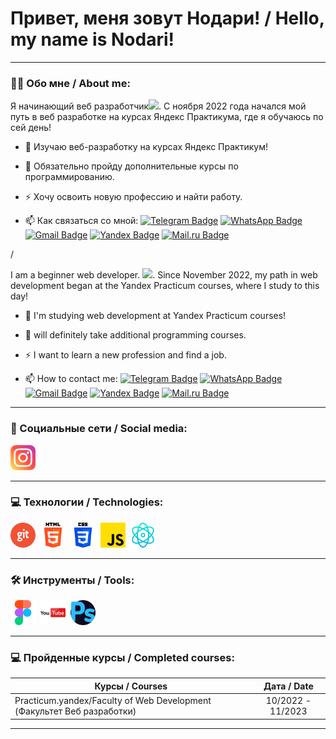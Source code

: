 
# Привет, меня зовут Нодари! / Hello, my name is Nodari!

---

### :man_technologist: Обо мне / About me:

Я начинающий веб разработчик<img src="https://media.giphy.com/media/WUlplcMpOCEmTGBtBW/giphy.gif" width="30px">. С ноября 2022 года начался мой путь в веб разработке на курсах Яндекс Практикума, где я обучаюсь по сей день! 

- :telescope: Изучаю веб-разработку на курсах Яндекс Практикум!

- :seedling: Обязательно пройду дополнительные курсы по программированию.

- :zap: Хочу освоить новую професcию и найти работу.

- :mailbox: Как связаться со мной: [![Telegram Badge](https://img.shields.io/badge/-Telegram-blue?style=flat&logo=Telegram&logoColor=white)](https://t.me/Vephis_Tkaosani) [![WhatsApp Badge](https://img.shields.io/badge/-WhatsApp-gree?style=flat&logo=WhatsApp&logoColor=white)](https://wa.me/+79087940203) [![Gmail Badge](https://img.shields.io/badge/-Gmail-red?style=flat&logo=Gmail&logoColor=white)](mailto:Nakhutsrishvilinodari@gmail.com) [![Yandex Badge](https://img.shields.io/badge/-Yandex-yellow?style=flat&logo=Yandex&logoColor=white)](mailto:Nakhutsrishvili@yandex.ru) [![Mail.ru Badge](https://img.shields.io/badge/-Mail.ru-navy?style=flat&logo=Mail.ru&logoColor=white)](mailto:Sakartvelo_geo@mail.ru)

/

I am a beginner web developer. <img src="https://media.giphy.com/media/WUlplcMpOCEmTGBtBW/giphy.gif" width="30px">. Since November 2022, my path in web development began at the Yandex Practicum courses, where I study to this day!


- :telescope: I'm studying web development at Yandex Practicum courses!

- :seedling:  will definitely take additional programming courses.

- :zap: I want to learn a new profession and find a job.

- :mailbox: How to contact me: [![Telegram Badge](https://img.shields.io/badge/-Telegram-blue?style=flat&logo=Telegram&logoColor=white)](https://t.me/Vephis_Tkaosani) [![WhatsApp Badge](https://img.shields.io/badge/-WhatsApp-gree?style=flat&logo=WhatsApp&logoColor=white)](https://wa.me/+79087940203) [![Gmail Badge](https://img.shields.io/badge/-Gmail-red?style=flat&logo=Gmail&logoColor=white)](mailto:Nakhutsrishvilinodari@gmail.com) [![Yandex Badge](https://img.shields.io/badge/-Yandex-yellow?style=flat&logo=Yandex&logoColor=white)](mailto:Nakhutsrishvili@yandex.ru) [![Mail.ru Badge](https://img.shields.io/badge/-Mail.ru-navy?style=flat&logo=Mail.ru&logoColor=white)](mailto:Sakartvelo_geo@mail.ru)

---

### 🤝 Социальные сети / Social media:

  <div id="badges">
    <a href="https://instagram.com/vepxis_tkaosani?igshid=YmMyMTA2M2Y=" target="_blank">
      <img src='./Images/instagram.png' width="40" height="40" alt="Instagram Badge"/>
    </a>
  
  </div>

---

### 💻 Технологии / Technologies:

<div>
  <img src="./Images/git.png" title="git" alt="git" width="40" height="40"/>&nbsp
  <img src="./Images/html-5.png" title="html5" alt="html5" width="40" height="40"/>&nbsp
  <img src="./Images/css-3.png" title="css" alt="css" width="40" height="40"/>&nbsp
  <img src="./Images/js.png" title="javascript" alt="javascript" width="40" height="40"/>&nbsp
  <img src="./Images/physics.png" title="reactjs" alt="reactjs" width="40" height="40"/>&nbsp
</div>

---

### 🛠 Инструменты / Tools:

<div>
   <img src="./Images/figma.png" title="figma" alt="figma" width="40" height="40"/>&nbsp;
  <img src="./Images/youtube.png" title="YouTube" alt="YouTube" width="40" height="40"/>&nbsp;  
  <img src="./Images/photoshop.png" title="photoshop" alt="photoshop" width="40" height="40"/>&nbsp;
 </div>

---

### 💻 Пройденные курсы / Completed courses:

| Курсы / Courses                                                        | Дата / Date       |
| -----------------------------------------------------------------------| :---------------: |
| Practicum.yandex/Faculty of Web Development (Факультет Веб разработки) | 10/2022 - 11/2023 |

---
